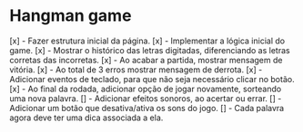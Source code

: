 # Hangman game

[x] - Fazer estrutura inicial da página.
[x] - Implementar a lógica inicial do game.
[x] - Mostrar o histórico das letras digitadas, diferenciando as letras corretas das incorretas.
[x] - Ao acabar a partida, mostrar mensagem de vitória.
[x] - Ao total de 3 erros mostrar mensagem de derrota.
[x] - Adicionar eventos de teclado, para que não seja necessário clicar no botão.
[x] - Ao final da rodada, adicionar opção de jogar novamente, sorteando uma nova palavra.
[] - Adicionar efeitos sonoros, ao acertar ou errar.
[] - Adicionar um botão que desativa/ativa os sons do jogo.
[] - Cada palavra agora deve ter uma dica associada a ela.